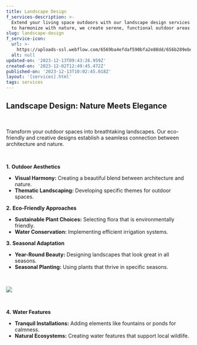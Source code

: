 ```yaml
---
title: Landscape Design
f_services-description: >-
  Extend your living space outdoors with our landscape design services. Tailored
  to harmonize with nature, we create serene, functional outdoor areas.
slug: landscape-design
f_service-icon:
  url: >-
    https://uploads-ssl.webflow.com/6569ba4efdaf590bfa2e88dd/656b289ebdf82350d6250af4_2245.png
  alt: null
updated-on: '2023-12-13T09:43:26.959Z'
created-on: '2023-12-02T12:49:45.472Z'
published-on: '2023-12-13T10:02:45.018Z'
layout: '[services].html'
tags: services
---
```


**Landscape Design: Nature Meets Elegance**
-------------------------------------------

‍

Transform your outdoor spaces into breathtaking landscapes. Our eco-friendly and creative designs establish a seamless connection between architecture and nature.

‍

**1.** **Outdoor Aesthetics**

*   **Visual Harmony:** Creating a beautiful blend between architecture and nature.
*   **Thematic Landscaping:** Developing specific themes for outdoor spaces.

**2.** **Eco-Friendly Approaches**

*   **Sustainable Plant Choices:** Selecting flora that is environmentally friendly.
*   **Water Conservation:** Implementing efficient irrigation systems.

**3.** **Seasonal Adaptation**

*   **Year-Round Beauty:** Designing landscapes that look great in all seasons.
*   **Seasonal Planting:** Using plants that thrive in specific seasons.

‍

![](https://uploads-ssl.webflow.com/6569ba4efdaf590bfa2e88dd/65797c3af95b77566529028b_vertical-landscaping-harmony-with-nature-park-min.jpg)

‍

**4.** **Water Features**

*   **Tranquil Installations:** Adding elements like fountains or ponds for calmness.
*   **Natural Ecosystems:** Creating water features that support local wildlife.
